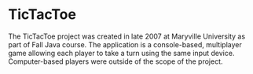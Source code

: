 TicTacToe
=====================

The TicTacToe project was created in late 2007 at Maryville University as part of Fall Java course. The application is a console-based, multiplayer game allowing each player to take a turn using the same input device. Computer-based players were outside of the scope of the project.
